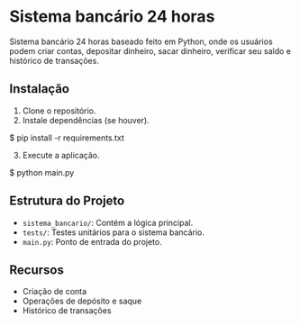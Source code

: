 
# Sistema bancário 24 horas

Sistema bancário 24 horas baseado feito em Python, onde os usuários podem criar contas, depositar dinheiro, sacar dinheiro, verificar seu saldo e histórico de transações.

## Instalação

1. Clone o repositório.
2. Instale dependências (se houver).

$ pip install -r requirements.txt

3. Execute a aplicação.

$ python main.py

## Estrutura do Projeto

- `sistema_bancario/`: Contém a lógica principal.
- `tests/`: Testes unitários para o sistema bancário.
- `main.py`: Ponto de entrada do projeto.

## Recursos

- Criação de conta
- Operações de depósito e saque
- Histórico de transações
